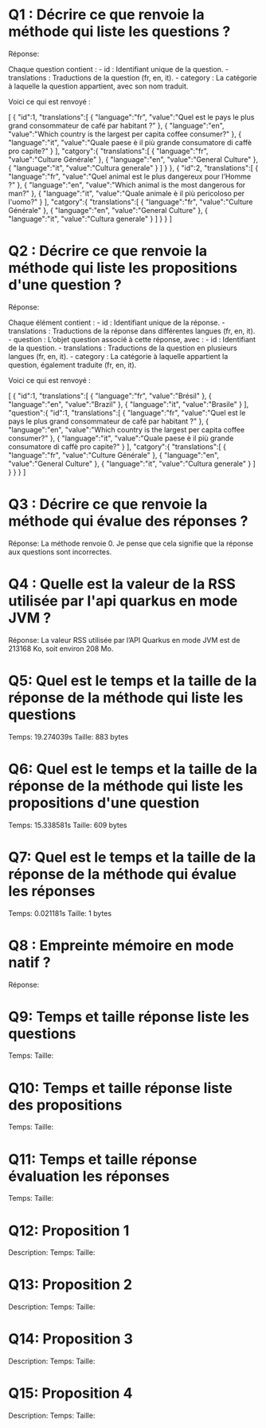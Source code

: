 # Q1 : Décrire ce que renvoie la méthode qui liste les questions ?
Réponse: 

Chaque question contient :
	- id : Identifiant unique de la question.
	- translations : Traductions de la question (fr, en, it).
	- category : La catégorie à laquelle la question appartient, avec son nom traduit.

Voici ce qui est renvoyé :

[
   {
      "id":1,
      "translations":[
         {
            "language":"fr",
            "value":"Quel est le pays le plus grand consommateur de café par habitant ?"
         },
         {
            "language":"en",
            "value":"Which country is the largest per capita coffee consumer?"
         },
         {
            "language":"it",
            "value":"Quale paese è il più grande consumatore di caffè pro capite?"
         }
      ],
      "catgory":{
         "translations":[
            {
               "language":"fr",
               "value":"Culture Générale"
            },
            {
               "language":"en",
               "value":"General Culture"
            },
            {
               "language":"it",
               "value":"Cultura generale"
            }
         ]
      }
   },
   {
      "id":2,
      "translations":[
         {
            "language":"fr",
            "value":"Quel animal est le plus dangereux pour l’Homme ?"
         },
         {
            "language":"en",
            "value":"Which animal is the most dangerous for man?"
         },
         {
            "language":"it",
            "value":"Quale animale è il più pericoloso per l'uomo?"
         }
      ],
      "catgory":{
         "translations":[
            {
               "language":"fr",
               "value":"Culture Générale"
            },
            {
               "language":"en",
               "value":"General Culture"
            },
            {
               "language":"it",
               "value":"Cultura generale"
            }
         ]
      }
   }
]

# Q2 : Décrire ce que renvoie la méthode qui liste les propositions d'une question ?
Réponse:

Chaque élément contient :
	- id : Identifiant unique de la réponse.
	- translations : Traductions de la réponse dans différentes langues (fr, en, it).
	- question : L’objet question associé à cette réponse, avec :
	- id : Identifiant de la question.
	- translations : Traductions de la question en plusieurs langues (fr, en, it).
	- category : La catégorie à laquelle appartient la question, également traduite (fr, en, it).

Voici ce qui est renvoyé :

[
   {
      "id":1,
      "translations":[
         {
            "language":"fr",
            "value":"Brésil"
         },
         {
            "language":"en",
            "value":"Brazil"
         },
         {
            "language":"it",
            "value":"Brasile"
         }
      ],
      "question":{
         "id":1,
         "translations":[
            {
               "language":"fr",
               "value":"Quel est le pays le plus grand consommateur de café par habitant ?"
            },
            {
               "language":"en",
               "value":"Which country is the largest per capita coffee consumer?"
            },
            {
               "language":"it",
               "value":"Quale paese è il più grande consumatore di caffè pro capite?"
            }
         ],
         "catgory":{
            "translations":[
               {
                  "language":"fr",
                  "value":"Culture Générale"
               },
               {
                  "language":"en",
                  "value":"General Culture"
               },
               {
                  "language":"it",
                  "value":"Cultura generale"
               }
            ]
         }
      }
   }
]

# Q3 : Décrire ce que renvoie la méthode qui évalue des réponses ?
Réponse: 
La méthode renvoie 0. 
Je pense que cela signifie que la réponse aux questions sont incorrectes.

# Q4 : Quelle est la valeur de la RSS utilisée par l'api quarkus en mode JVM ?
Réponse:
La valeur RSS utilisée par l’API Quarkus en mode JVM est de 213168 Ko, soit environ 208 Mo.

# Q5: Quel est le temps et la taille de la réponse  de la méthode qui liste les questions
Temps: 19.274039s
Taille: 883 bytes

# Q6: Quel est le temps et la taille de la réponse  de la méthode qui liste les propositions d'une question
Temps: 15.338581s
Taille: 609 bytes

# Q7: Quel est le temps et la taille de la réponse  de la méthode qui évalue les réponses
Temps: 0.021181s
Taille: 1 bytes

# Q8 : Empreinte mémoire en mode natif ?
Réponse:

# Q9: Temps et  taille  réponse   liste les questions
Temps:
Taille:

# Q10: Temps et  taille  réponse  liste des propositions
Temps:
Taille:

# Q11: Temps et  taille  réponse  évaluation les réponses
Temps:
Taille:

# Q12:  Proposition 1
Description:
Temps:
Taille:

# Q13:  Proposition 2
Description:
Temps:
Taille:

# Q14:  Proposition 3
Description:
Temps:
Taille:

# Q15:  Proposition 4
Description:
Temps:
Taille:
